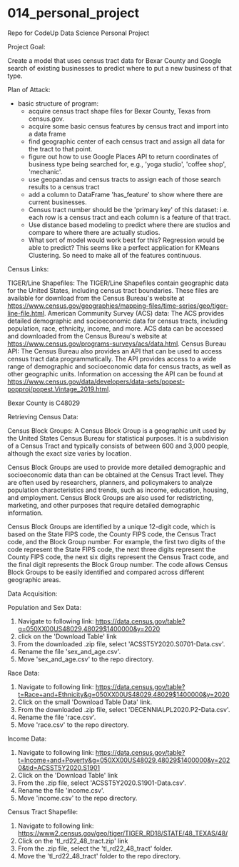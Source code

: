 # 014_personal_project
Repo for CodeUp Data Science Personal Project

Project Goal:

Create a model that uses census tract data for Bexar County and Google search of existing businesses to predict where to put a new business of that type.

Plan of Attack:

- basic structure of program:
    - acquire census tract shape files for Bexar County, Texas from census.gov.
    - acquire some basic census features by census tract and import into a data frame
    - find geographic center of each census tract and assign all data for the tract to that point.
    - figure out how to use Google Places API to return coordinates of business type being searched for, e.g., 'yoga studio', 'coffee shop', 'mechanic'.
    - use geopandas and census tracts to assign each of those search results to a census tract
    - add a column to DataFrame 'has_feature' to show where there are current businesses.
    - Census tract number should be the 'primary key' of this dataset: i.e. each row is a census tract and each column is a feature of that tract.
    - Use distance based modeling to predict where there are studios and compare to where there are actually studios.
    - What sort of model would work best for this? Regression would be able to predict? This seems like a perfect application for KMeans Clustering. So need to make all of the features continuous.

Census Links:

TIGER/Line Shapefiles: The TIGER/Line Shapefiles contain geographic data for the United States, including census tract boundaries. These files are available for download from the Census Bureau's website at https://www.census.gov/geographies/mapping-files/time-series/geo/tiger-line-file.html.
American Community Survey (ACS) data: The ACS provides detailed demographic and socioeconomic data for census tracts, including population, race, ethnicity, income, and more. ACS data can be accessed and downloaded from the Census Bureau's website at https://www.census.gov/programs-surveys/acs/data.html.
Census Bureau API: The Census Bureau also provides an API that can be used to access census tract data programmatically. The API provides access to a wide range of demographic and socioeconomic data for census tracts, as well as other geographic units. Information on accessing the API can be found at https://www.census.gov/data/developers/data-sets/popest-popproj/popest.Vintage_2019.html.

Bexar County is C48029

Retrieving Census Data:

Census Block Groups:
    A Census Block Group is a geographic unit used by the United States Census Bureau for statistical purposes. It is a subdivision of a Census Tract and typically consists of between 600 and 3,000 people, although the exact size varies by location.

Census Block Groups are used to provide more detailed demographic and socioeconomic data than can be obtained at the Census Tract level. They are often used by researchers, planners, and policymakers to analyze population characteristics and trends, such as income, education, housing, and employment. Census Block Groups are also used for redistricting, marketing, and other purposes that require detailed demographic information.

Census Block Groups are identified by a unique 12-digit code, which is based on the State FIPS code, the County FIPS code, the Census Tract code, and the Block Group number. For example, the first two digits of the code represent the State FIPS code, the next three digits represent the County FIPS code, the next six digits represent the Census Tract code, and the final digit represents the Block Group number. The code allows Census Block Groups to be easily identified and compared across different geographic areas.

Data Acquisition:

Population and Sex Data:
1. Navigate to following link:
https://data.census.gov/table?g=050XX00US48029,48029$1400000&y=2020
1. click on the 'Download Table' link
1. From the downloaded .zip file, select 'ACSST5Y2020.S0701-Data.csv'.
1. Rename the file 'sex_and_age.csv'.
1. Move 'sex_and_age.csv' to the repo directory.


Race Data:
1. Navigate to following link: 
https://data.census.gov/table?t=Race+and+Ethnicity&g=050XX00US48029,48029$1400000&y=2020
1. Click on the small 'Download Table Data' link.
1. From the downloaded .zip file, select 'DECENNIALPL2020.P2-Data.csv'.
1. Rename the file 'race.csv'.
1. Move 'race.csv' to the repo directory.

Income Data:
1. Navigate to following link:
https://data.census.gov/table?t=Income+and+Poverty&g=050XX00US48029,48029$1400000&y=2020&tid=ACSST5Y2020.S1901
1. Click on the 'Download Table' link
1. From the .zip file, select 'ACSST5Y2020.S1901-Data.csv'.
1. Rename the file 'income.csv'.
1. Move 'income.csv' to the repo directory.

Census Tract Shapefile:
1. Navigate to following link:
https://www2.census.gov/geo/tiger/TIGER_RD18/STATE/48_TEXAS/48/
1. Click on the 'tl_rd22_48_tract.zip' link
1. From the .zip file, select the 'tl_rd22_48_tract' folder.
1. Move the 'tl_rd22_48_tract' folder to the repo directory.
